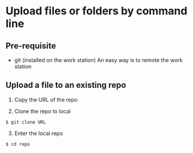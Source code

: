 # Upload files or folders by command line

## Pre-requisite
* git (installed on the work station)
An easy way is to remote the work station

## Upload a file to an existing repo
1. Copy the URL of the repo

2. Clone the repo to local
```
$ git clone URL
```

3. Enter the local repo
```
$ cd repo
```